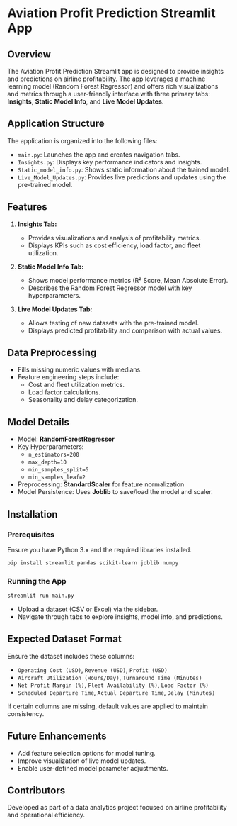 # Aviation Profit Prediction Streamlit App

## Overview
The Aviation Profit Prediction Streamlit app is designed to provide insights and predictions on airline profitability. The app leverages a machine learning model (Random Forest Regressor) and offers rich visualizations and metrics through a user-friendly interface with three primary tabs: **Insights**, **Static Model Info**, and **Live Model Updates**.

## Application Structure
The application is organized into the following files:
- `main.py`: Launches the app and creates navigation tabs.
- `Insights.py`: Displays key performance indicators and insights.
- `Static_model_info.py`: Shows static information about the trained model.
- `Live_Model_Updates.py`: Provides live predictions and updates using the pre-trained model.


## Features
1. **Insights Tab:**
   - Provides visualizations and analysis of profitability metrics.
   - Displays KPIs such as cost efficiency, load factor, and fleet utilization.

2. **Static Model Info Tab:**
   - Shows model performance metrics (R² Score, Mean Absolute Error).
   - Describes the Random Forest Regressor model with key hyperparameters.

3. **Live Model Updates Tab:**
   - Allows testing of new datasets with the pre-trained model.
   - Displays predicted profitability and comparison with actual values.

## Data Preprocessing
- Fills missing numeric values with medians.
- Feature engineering steps include:
  - Cost and fleet utilization metrics.
  - Load factor calculations.
  - Seasonality and delay categorization.

## Model Details
- Model: **RandomForestRegressor**
- Key Hyperparameters:
  - `n_estimators=200`
  - `max_depth=10`
  - `min_samples_split=5`
  - `min_samples_leaf=2`
- Preprocessing: **StandardScaler** for feature normalization
- Model Persistence: Uses **Joblib** to save/load the model and scaler.

## Installation
### Prerequisites
Ensure you have Python 3.x and the required libraries installed.
```bash
pip install streamlit pandas scikit-learn joblib numpy
```

### Running the App
```bash
streamlit run main.py
```
- Upload a dataset (CSV or Excel) via the sidebar.
- Navigate through tabs to explore insights, model info, and predictions.

## Expected Dataset Format
Ensure the dataset includes these columns:
- `Operating Cost (USD)`, `Revenue (USD)`, `Profit (USD)`
- `Aircraft Utilization (Hours/Day)`, `Turnaround Time (Minutes)`
- `Net Profit Margin (%)`, `Fleet Availability (%)`, `Load Factor (%)`
- `Scheduled Departure Time`, `Actual Departure Time`, `Delay (Minutes)`

If certain columns are missing, default values are applied to maintain consistency.

## Future Enhancements
- Add feature selection options for model tuning.
- Improve visualization of live model updates.
- Enable user-defined model parameter adjustments.

## Contributors
Developed as part of a data analytics project focused on airline profitability and operational efficiency.

